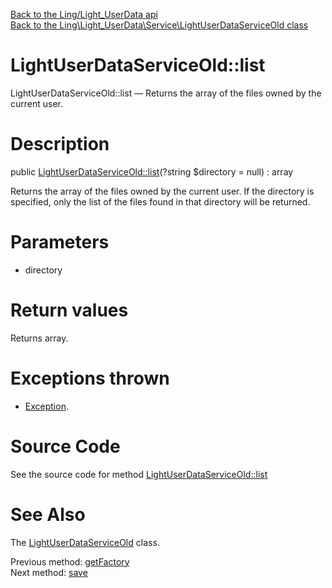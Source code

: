 [Back to the Ling/Light_UserData api](https://github.com/lingtalfi/Light_UserData/blob/master/doc/api/Ling/Light_UserData.md)<br>
[Back to the Ling\Light_UserData\Service\LightUserDataServiceOld class](https://github.com/lingtalfi/Light_UserData/blob/master/doc/api/Ling/Light_UserData/Service/LightUserDataServiceOld.md)


LightUserDataServiceOld::list
================



LightUserDataServiceOld::list — Returns the array of the files owned by the current user.




Description
================


public [LightUserDataServiceOld::list](https://github.com/lingtalfi/Light_UserData/blob/master/doc/api/Ling/Light_UserData/Service/LightUserDataServiceOld/list.md)(?string $directory = null) : array




Returns the array of the files owned by the current user.
If the directory is specified, only the list of the files found in that directory will be returned.




Parameters
================


- directory

    


Return values
================

Returns array.


Exceptions thrown
================

- [Exception](http://php.net/manual/en/class.exception.php).&nbsp;







Source Code
===========
See the source code for method [LightUserDataServiceOld::list](https://github.com/lingtalfi/Light_UserData/blob/master/Service/LightUserDataServiceOld.php#L380-L406)


See Also
================

The [LightUserDataServiceOld](https://github.com/lingtalfi/Light_UserData/blob/master/doc/api/Ling/Light_UserData/Service/LightUserDataServiceOld.md) class.

Previous method: [getFactory](https://github.com/lingtalfi/Light_UserData/blob/master/doc/api/Ling/Light_UserData/Service/LightUserDataServiceOld/getFactory.md)<br>Next method: [save](https://github.com/lingtalfi/Light_UserData/blob/master/doc/api/Ling/Light_UserData/Service/LightUserDataServiceOld/save.md)<br>

